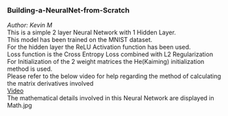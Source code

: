 ### Building-a-NeuralNet-from-Scratch
*Author: Kevin M*<br>
This is a simple 2 layer Neural Network with 1 Hidden Layer.<br>
This model has been trained on the MNIST dataset.<br>
For the hidden layer the ReLU Activation function has been used.<br>
Loss function is the Cross Entropy Loss combined with L2 Regularization<br>
For Initialization of the 2 weight matrices the He(Kaiming) initialization method is used.<br>
Please refer to the below video for help regarding the method of calculating the matrix derivatives involved<br>
[Video](https://www.youtube.com/watch?v=pauPCy_s0Ok)<br>
The mathematical details involved in this Neural Network are displayed in Math.jpg<br>







